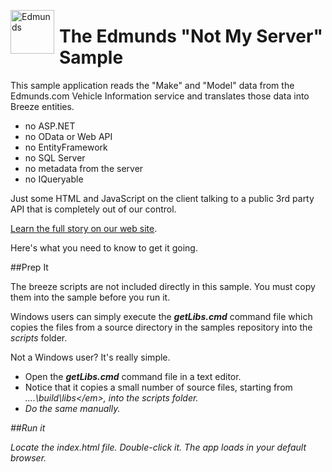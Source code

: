 <img src="http://breeze.github.io/images/samples/edmunds-app-logo.png" alt="Edmunds" style="float:left; height:70px; margin-right: 8px;"/><h1>The Edmunds "Not My Server" Sample</h1>

This sample application reads the "Make" and "Model" data from the Edmunds.com Vehicle Information service and translates those data into Breeze entities.

* no ASP.NET
* no OData or Web API
* no EntityFramework
* no SQL Server
* no metadata from the server
* no IQueryable

Just some HTML and JavaScript on the client talking to a public 3rd party API that is completely out of our control.

[Learn the full story on our web site](http://breeze.github.io/doc-samples/edmunds.html).

Here's what you need to know to get it going.

##Prep It

The breeze scripts are not included directly in this sample. You must copy them into the sample before you run it.

Windows users can simply execute the ***getLibs.cmd*** command file which copies the files from a source directory in the samples repository into the *scripts*  folder.

Not a Windows user? It's really simple.

* Open the ***getLibs.cmd*** command file in a text editor.
* Notice that it copies a small number of source files, starting from  <em>..\..\build\libs\</em>,  into the  *scripts*  folder.
* Do the same manually.

##Run it

Locate the index.html file. Double-click it. The app loads in your default browser.

